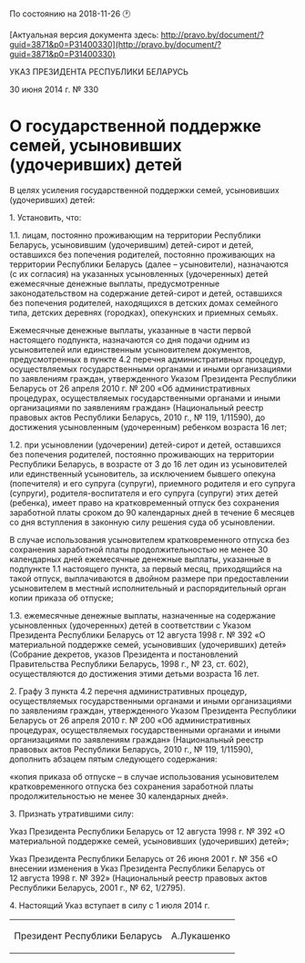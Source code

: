 По состоянию на 2018-11-26 &#x1F550;

[Актуальная версия документа здесь: http://pravo.by/document/?guid=3871&p0=P31400330](http://pravo.by/document/?guid=3871&p0=P31400330)

<p>УКАЗ ПРЕЗИДЕНТА РЕСПУБЛИКИ БЕЛАРУСЬ</p>
<p>30 июня 2014 г. № 330</p>
<h1>О государственной поддержке семей, усыновивших (удочеривших) детей</h1>
<p>В целях усиления государственной поддержки семей, усыновивших (удочеривших) детей:</p>
<p>1. Установить, что:</p>
<p>1.1. лицам, постоянно проживающим на территории Республики Беларусь, усыновившим (удочерившим) детей-сирот и детей, оставшихся без попечения родителей, постоянно проживающих на территории Республики Беларусь (далее – усыновители), назначаются (с их согласия) на указанных усыновленных (удочеренных) детей ежемесячные денежные выплаты, предусмотренные законодательством на содержание детей-сирот и детей, оставшихся без попечения родителей, находящихся в детских домах семейного типа, детских деревнях (городках), опекунских и приемных семьях.</p>
<p>Ежемесячные денежные выплаты, указанные в части первой настоящего подпункта, назначаются со дня подачи одним из усыновителей или единственным усыновителем документов, предусмотренных в пункте 4.2 перечня административных процедур, осуществляемых государственными органами и иными организациями по заявлениям граждан, утвержденного Указом Президента Республики Беларусь от 26 апреля 2010 г. № 200 «Об административных процедурах, осуществляемых государственными органами и иными организациями по заявлениям граждан» (Национальный реестр правовых актов Республики Беларусь, 2010 г., № 119, 1/11590), до достижения усыновленным (удочеренным) ребенком возраста 16 лет;</p>
<p>1.2. при усыновлении (удочерении) детей-сирот и детей, оставшихся без попечения родителей, постоянно проживающих на территории Республики Беларусь, в возрасте от 3 до 16 лет один из усыновителей или единственный усыновитель, за исключением бывшего опекуна (попечителя) и его супруга (супруги), приемного родителя и его супруга (супруги), родителя-воспитателя и его супруга (супруги) этих детей (ребенка), имеет право на кратковременный отпуск без сохранения заработной платы сроком до 90 календарных дней в течение 6 месяцев со дня вступления в законную силу решения суда об усыновлении.</p>
<p>В случае использования усыновителем кратковременного отпуска без сохранения заработной платы продолжительностью не менее 30 календарных дней ежемесячные денежные выплаты, указанные в подпункте 1.1 настоящего пункта, за первый месяц, приходящийся на такой отпуск, выплачиваются в двойном размере при предоставлении усыновителем в местный исполнительный и распорядительный орган копии приказа об отпуске;</p>
<p>1.3. ежемесячные денежные выплаты, назначенные на содержание усыновленных (удочеренных) детей в соответствии с Указом Президента Республики Беларусь от 12 августа 1998 г. № 392 «О материальной поддержке семей, усыновивших (удочеривших) детей» (Собрание декретов, указов Президента и постановлений Правительства Республики Беларусь, 1998 г., № 23, ст. 602), осуществляются до достижения этими детьми возраста 16 лет.</p>
<p>2. Графу 3 пункта 4.2 перечня административных процедур, осуществляемых государственными органами и иными организациями по заявлениям граждан, утвержденного Указом Президента Республики Беларусь от 26 апреля 2010 г. № 200 «Об административных процедурах, осуществляемых государственными органами и иными организациями по заявлениям граждан» (Национальный реестр правовых актов Республики Беларусь, 2010 г., № 119, 1/11590), дополнить абзацем пятым следующего содержания:</p>
<p>«копия приказа об отпуске – в случае использования усыновителем кратковременного отпуска без сохранения заработной платы продолжительностью не менее 30 календарных дней».</p>
<p>3. Признать утратившими силу:</p>
<p>Указ Президента Республики Беларусь от 12 августа 1998 г. № 392 «О материальной поддержке семей, усыновивших (удочеривших) детей»;</p>
<p>Указ Президента Республики Беларусь от 26 июня 2001 г. № 356 «О внесении изменения в Указ Президента Республики Беларусь от 12 августа 1998 г. № 392» (Национальный реестр правовых актов Республики Беларусь, 2001 г., № 62, 1/2795).</p>
<p>4. Настоящий Указ вступает в силу с 1 июля 2014 г.</p>
<p></p>
<table><tr>
<td><p>Президент Республики Беларусь</p></td>
<td><p>А.Лукашенко</p></td>
</tr></table>
<p></p>